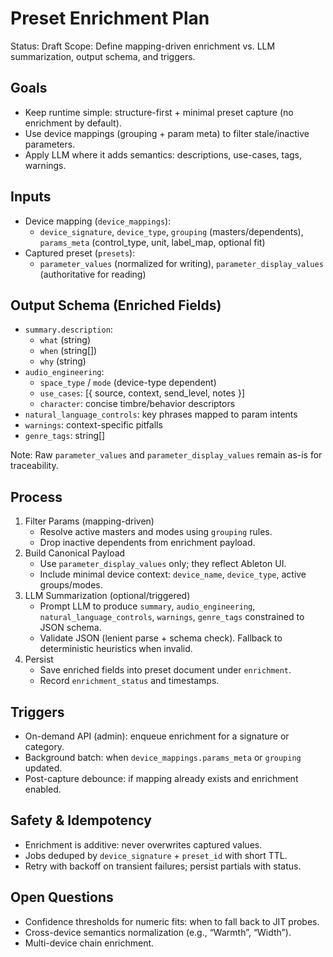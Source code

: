 # Preset Enrichment Plan

Status: Draft
Scope: Define mapping-driven enrichment vs. LLM summarization, output schema, and triggers.

## Goals
- Keep runtime simple: structure-first + minimal preset capture (no enrichment by default).
- Use device mappings (grouping + param meta) to filter stale/inactive parameters.
- Apply LLM where it adds semantics: descriptions, use-cases, tags, warnings.

## Inputs
- Device mapping (`device_mappings`):
  - `device_signature`, `device_type`, `grouping` (masters/dependents), `params_meta` (control_type, unit, label_map, optional fit)
- Captured preset (`presets`):
  - `parameter_values` (normalized for writing), `parameter_display_values` (authoritative for reading)

## Output Schema (Enriched Fields)
- `summary.description`:
  - `what` (string)
  - `when` (string[])
  - `why` (string)
- `audio_engineering`:
  - `space_type` / `mode` (device-type dependent)
  - `use_cases`: [{ source, context, send_level, notes }]
  - `character`: concise timbre/behavior descriptors
- `natural_language_controls`: key phrases mapped to param intents
- `warnings`: context-specific pitfalls
- `genre_tags`: string[]

Note: Raw `parameter_values` and `parameter_display_values` remain as-is for traceability.

## Process
1. Filter Params (mapping-driven)
   - Resolve active masters and modes using `grouping` rules.
   - Drop inactive dependents from enrichment payload.
2. Build Canonical Payload
   - Use `parameter_display_values` only; they reflect Ableton UI.
   - Include minimal device context: `device_name`, `device_type`, active groups/modes.
3. LLM Summarization (optional/triggered)
   - Prompt LLM to produce `summary`, `audio_engineering`, `natural_language_controls`, `warnings`, `genre_tags` constrained to JSON schema.
   - Validate JSON (lenient parse + schema check). Fallback to deterministic heuristics when invalid.
4. Persist
   - Save enriched fields into preset document under `enrichment`.
   - Record `enrichment_status` and timestamps.

## Triggers
- On-demand API (admin): enqueue enrichment for a signature or category.
- Background batch: when `device_mappings.params_meta` or `grouping` updated.
- Post-capture debounce: if mapping already exists and enrichment enabled.

## Safety & Idempotency
- Enrichment is additive: never overwrites captured values.
- Jobs deduped by `device_signature` + `preset_id` with short TTL.
- Retry with backoff on transient failures; persist partials with status.

## Open Questions
- Confidence thresholds for numeric fits: when to fall back to JIT probes.
- Cross-device semantics normalization (e.g., “Warmth”, “Width”).
- Multi-device chain enrichment.

